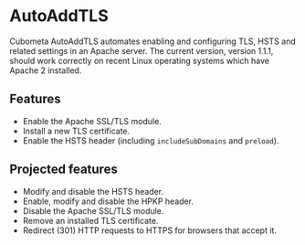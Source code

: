 # AutoAddTLS
Cubometa AutoAddTLS automates enabling and configuring TLS, HSTS and related settings in an Apache server.
The current version, version 1.1.1, should work correctly on recent Linux operating systems which have Apache 2 installed.

## Features
* Enable the Apache SSL/TLS module.
* Install a new TLS certificate.
* Enable the HSTS header (including `includeSubDomains` and `preload`).

## Projected features
* Modify and disable the HSTS header.
* Enable, modify and disable the HPKP header.
* Disable the Apache SSL/TLS module.
* Remove an installed TLS certificate.
* Redirect (301) HTTP requests to HTTPS for browsers that accept it.
